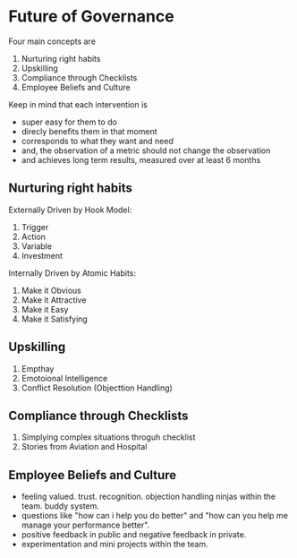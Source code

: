 # Future of Governance

Four main concepts are

1. Nurturing right habits
2. Upskilling
3. Compliance through Checklists
4. Employee Beliefs and Culture


Keep in mind that each intervention is

* super easy for them to do
* direcly benefits them in that moment
* corresponds to what they want and need
* and, the observation of a metric should not change the observation
* and achieves long term results, measured over at least 6 months


## Nurturing right habits
Externally Driven by Hook Model:
1. Trigger
2. Action
3. Variable
4. Investment

Internally Driven by Atomic Habits:
1. Make it Obvious
2. Make it Attractive
3. Make it Easy
4. Make it Satisfying


## Upskilling
1. Empthay
2. Emotoional Intelligence
3. Conflict Resolution (Objecttion Handling)

## Compliance through Checklists 
1. Simplying complex situations throguh checklist
2. Stories from Aviation and Hospital

## Employee Beliefs and Culture
* feeling valued. trust. recognition. objection handling ninjas within the team. buddy system. 
* questions like "how can i help you do better" and "how can you help me manage your performance better". 
* positive feedback in public and negative feedback in private. 
* experimentation and mini projects within the team.
